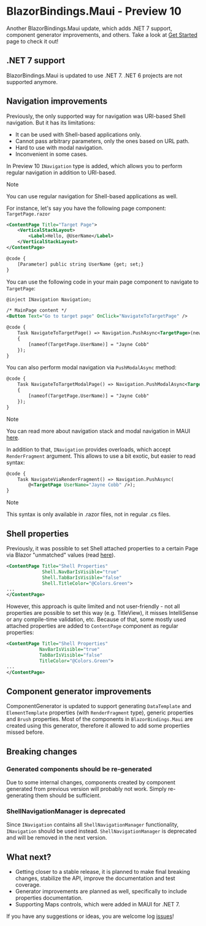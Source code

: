 # BlazorBindings.Maui - Preview 10

Another BlazorBindings.Maui update, which adds .NET 7 support, component generator improvements, and others. Take a look at [Get Started](../get-started.md) page to check it out!

## .NET 7 support

BlazorBindings.Maui is updated to use .NET 7. .NET 6 projects are not supported anymore.

## Navigation improvements

Previously, the only supported way for navigation was URI-based Shell navigation. But it has its limitations:
- It can be used with Shell-based applications only.
- Cannot pass arbitrary parameters, only the ones based on URL path.
- Hard to use with modal navigation.
- Inconvenient in some cases.

In Preview 10 `INavigation` type is added, which allows you to perform regular navigation in addition to URI-based.

> [!NOTE]
> You can use regular navigation for Shell-based applications as well.

For instance, let's say you have the following page component:
`TargetPage.razor`
```xml
<ContentPage Title="Target Page">
    <VerticalStackLayout>
        <Label>Hello, @UserName</Label>
    </VerticalStackLayout>
</ContentPage>

@code {
    [Parameter] public string UserName {get; set;} 
}
```

You can use the following code in your main page component to navigate to `TargetPage`:
```xml
@inject INavigation Navigation;

/* MainPage content */
<Button Text="Go to target page" OnClick="NavigateToTargetPage" />

@code {
    Task NavigateToTargetPage() => Navigation.PushAsync<TargetPage>(new()
    {
        [nameof(TargetPage.UserName)] = "Jayne Cobb"
    });
}
```

You can also perform modal navigation via `PushModalAsync` method:
```xml
@code {
    Task NavigateToTargetModalPage() => Navigation.PushModalAsync<TargetPage>(new()
    {
        [nameof(TargetPage.UserName)] = "Jayne Cobb"
    });
}
```

> [!NOTE]
> You can read more about navigation stack and modal navigation in MAUI [here](https://learn.microsoft.com/en-us/dotnet/maui/user-interface/pages/navigationpage?view=net-maui-7.0#push-pages-to-the-modal-stack).

In addition to that, `INavigation` provides overloads, which accept `RenderFragment` argument. This allows to use a bit exotic, but easier to read syntax:
```xml
@code {
    Task NavigateViaRenderFragment() => Navigation.PushAsync(
        @<TargetPage UserName="Jayne Cobb" />);
}
```
> [!NOTE]
> This syntax is only available in .razor files, not in regular .cs files.

## Shell properties

Previously, it was possible to set Shell attached properties to a certain Page via Blazor "unmatched" values (read [here](./preview-7.html#attached-properties-support)).
```xml
<ContentPage Title="Shell Properties"
             Shell.NavBarIsVisible="true"
             Shell.TabBarIsVisible="false"
             Shell.TitleColor="@Colors.Green">
...
</ContentPage>
```
 However, this approach is quite limited and not user-friendly - not all properties are possible to set this way (e.g. TitleView), it misses IntelliSense or any compile-time validation, etc. Because of that, some mostly used attached properties are added to `ContentPage` component as regular properties:
 ```xml
<ContentPage Title="Shell Properties"
             NavBarIsVisible="true"
             TabBarIsVisible="false"
             TitleColor="@Colors.Green">
...
</ContentPage>
 ```

## Component generator improvements

ComponentGenerator is updated to support generating `DataTemplate` and `ElementTemplate` properties (with `RenderFragment` type), generic properties and `Brush` properties. Most of the components in `BlazorBindings.Maui` are created using this generator, therefore it allowed to add some properties missed before.

## Breaking changes

### Generated components should be re-generated

Due to some internal changes, components created by component generated from previous version will probably not work. Simply re-generating them should be sufficient.

### ShellNavigationManager is deprecated

Since `INavigation` contains all `ShellNavigationManager` functionality, `INavigation` should be used instead. `ShellNavigationManager` is deprecated and will be removed in the next version.

## What next?

- Getting closer to a stable release, it is planned to make final breaking changes, stabilize the API, improve the documentation and test coverage.
- Generator improvements are planned as well, specifically to include properties documentation.
- Supporting Maps controls, which were added in MAUI for .NET 7.

If you have any suggestions or ideas, you are welcome log [issues](https://github.com/Dreamescaper/BlazorBindings.Maui/issues)!
